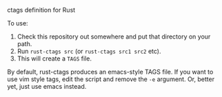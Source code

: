 ctags definition for Rust

To use:

1. Check this repository out somewhere and put that directory on your path.
2. Run `rust-ctags src` (or `rust-ctags src1 src2` etc).
3. This will create a `TAGS` file.

By default, rust-ctags produces an emacs-style TAGS file. If you want
to use vim style tags, edit the script and remove the `-e`
argument. Or, better yet, just use emacs instead.

